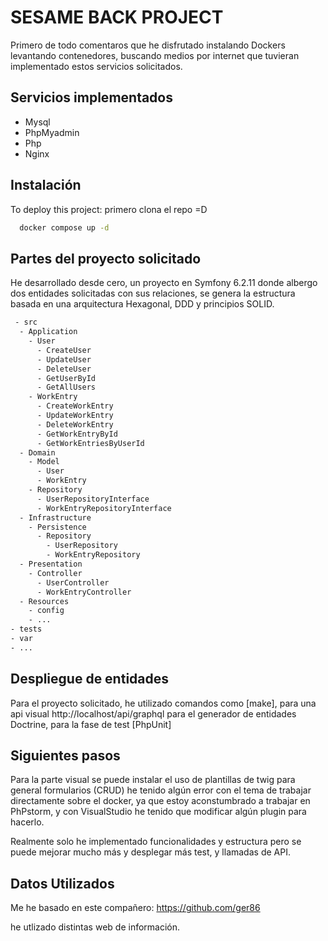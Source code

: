 
# SESAME BACK PROJECT

Primero de todo comentaros que he disfrutado instalando Dockers levantando contenedores, buscando medios por internet que tuvieran implementado estos servicios solicitados.


## Servicios implementados

- Mysql
- PhpMyadmin
- Php
- Nginx


## Instalación

To deploy this project: primero clona el repo =D

```bash
  docker compose up -d
```


## Partes del proyecto solicitado

He desarrollado desde cero, un proyecto en Symfony 6.2.11 donde albergo dos entidades solicitadas con sus relaciones, se genera la estructura basada en una arquitectura Hexagonal, DDD y principios SOLID.


```bash
 - src
  - Application
    - User
      - CreateUser
      - UpdateUser
      - DeleteUser
      - GetUserById
      - GetAllUsers
    - WorkEntry
      - CreateWorkEntry
      - UpdateWorkEntry
      - DeleteWorkEntry
      - GetWorkEntryById
      - GetWorkEntriesByUserId
  - Domain
    - Model
      - User
      - WorkEntry
    - Repository
      - UserRepositoryInterface
      - WorkEntryRepositoryInterface
  - Infrastructure
    - Persistence
      - Repository
        - UserRepository
        - WorkEntryRepository
  - Presentation
    - Controller
      - UserController
      - WorkEntryController
  - Resources
    - config
    - ...
- tests
- var
- ...
```
## Despliegue de entidades

Para el proyecto solicitado, he utilizado comandos como [make], para una api visual http://localhost/api/graphql para el generador de entidades Doctrine, para la fase de test [PhpUnit] 


## Siguientes pasos

Para la parte visual se puede instalar el uso de plantillas de twig para general formularios (CRUD) he tenido algún error con el tema de trabajar directamente sobre el docker, ya que estoy aconstumbrado a trabajar en PhPstorm, y con VisualStudio he tenido que modificar algún plugin para hacerlo.

Realmente solo he implementado funcionalidades y estructura pero se puede mejorar mucho más y desplegar más test, y llamadas de API. 
## Datos Utilizados

Me he basado en este compañero: 
https://github.com/ger86

he utlizado distintas web de información.

